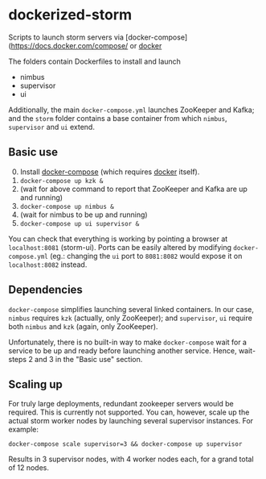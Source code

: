 # dockerized-storm

Scripts to launch storm servers via [docker-compose](https://docs.docker.com/compose/ or [docker](https://docs.docker.com/)

The folders contain Dockerfiles to install and launch
- nimbus 
- supervisor
- ui

Additionally, the main `docker-compose.yml` launches ZooKeeper and Kafka; and the `storm` folder contains a base container from which `nimbus`, `supervisor` and `ui` extend.

## Basic use

0. Install [docker-compose](https://docs.docker.com/compose/) (which requires [docker](https://docs.docker.com/installation/) itself).
1. `docker-compose up kzk &`
2. (wait for above command to report that ZooKeeper and Kafka are up and running)
3. `docker-compose up nimbus &`
4. (wait for nimbus to be up and running)
5. `docker-compose up ui supervisor &`

You can check that everything is working by pointing a browser at `localhost:8081` (storm-ui). Ports can be easily altered by modifying `docker-compose.yml` (eg.: changing the `ui` port to `8081:8082` would expose it on `localhost:8082` instead.

## Dependencies

`docker-compose` simplifies launching several linked containers. In our case,  `nimbus` requires `kzk` (actually, only ZooKeeper); and `supervisor`, `ui` require both `nimbus` and `kzk` (again, only ZooKeeper).

Unfortunately, there is no built-in way to make `docker-compose` wait for a service to be up and ready before launching another service. Hence, wait-steps 2 and 3 in the "Basic use" section.

## Scaling up

For truly large deployments, redundant zookeeper servers would be required. This is currently not supported. You can, however, scale up the actual storm worker nodes by launching several supervisor instances. For example:

`docker-compose scale supervisor=3 && docker-compose up supervisor`

Results in 3 supervisor nodes, with 4 worker nodes each, for a grand total of 12 nodes.
